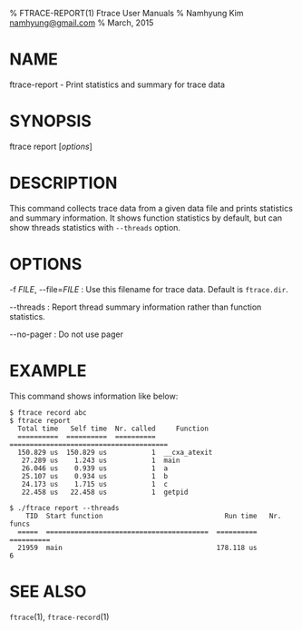 % FTRACE-REPORT(1) Ftrace User Manuals
% Namhyung Kim <namhyung@gmail.com>
% March, 2015

NAME
====
ftrace-report - Print statistics and summary for trace data

SYNOPSIS
========
ftrace report [*options*]

DESCRIPTION
===========
This command collects trace data from a given data file and prints statistics and summary information.  It shows function statistics by default, but can show threads statistics with `--threads` option.

OPTIONS
=======
-f *FILE*, \--file=*FILE*
:   Use this filename for trace data.  Default is `ftrace.dir`.

\--threads
:   Report thread summary information rather than function statistics.

\--no-pager
:   Do not use pager

EXAMPLE
=======
This command shows information like below:

    $ ftrace record abc
    $ ftrace report
      Total time   Self time  Nr. called     Function
      ==========  ==========  ==========  =======================================
      150.829 us  150.829 us           1  __cxa_atexit
       27.289 us    1.243 us           1  main
       26.046 us    0.939 us           1  a
       25.107 us    0.934 us           1  b
       24.173 us    1.715 us           1  c
       22.458 us   22.458 us           1  getpid

    $ ./ftrace report --threads
        TID  Start function                              Run time   Nr. funcs
      =====  ========================================  ==========  ==========
      21959  main                                      178.118 us           6
	
SEE ALSO
========
`ftrace`(1), `ftrace-record`(1)

